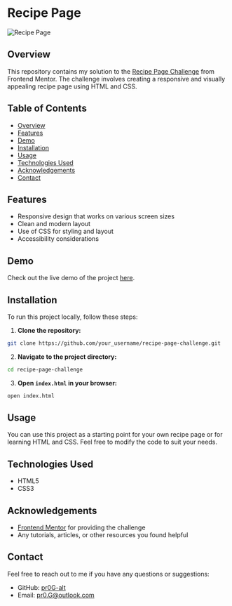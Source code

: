 # Recipe Page

![Recipe Page](https://res.cloudinary.com/dz209s6jk/image/upload/f_auto,q_auto,w_900/Screenshots/uflfygqfi7vgpksflihi.jpg)

## Overview

This repository contains my solution to the [Recipe Page Challenge](https://www.frontendmentor.io/challenges/recipe-page-KiTsR8QQKm) from Frontend Mentor. The challenge involves creating a responsive and visually appealing recipe page using HTML and CSS.

## Table of Contents

- [Overview](#overview)
- [Features](#features)
- [Demo](#demo)
- [Installation](#installation)
- [Usage](#usage)
- [Technologies Used](#technologies-used)
- [Acknowledgements](#acknowledgements)
- [Contact](#contact)

## Features

- Responsive design that works on various screen sizes
- Clean and modern layout
- Use of CSS for styling and layout
- Accessibility considerations

## Demo

Check out the live demo of the project [here](https://pr0g-alt.github.io/Recipe-Page/).

## Installation

To run this project locally, follow these steps:

1. **Clone the repository:**

```sh
git clone https://github.com/your_username/recipe-page-challenge.git
```

2. **Navigate to the project directory:**

```sh
cd recipe-page-challenge
```

3. **Open `index.html` in your browser:**

```sh
open index.html
```

## Usage

You can use this project as a starting point for your own recipe page or for learning HTML and CSS. Feel free to modify the code to suit your needs.

## Technologies Used

- HTML5
- CSS3

## Acknowledgements

- [Frontend Mentor](https://www.frontendmentor.io) for providing the challenge
- Any tutorials, articles, or other resources you found helpful

## Contact

Feel free to reach out to me if you have any questions or suggestions:

- GitHub: [pr0G-alt](https://github.com/pr0G-alt)
- Email: pr0.G@outlook.com
